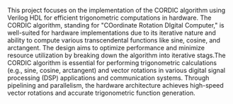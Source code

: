 This project focuses on the implementation of the CORDIC algorithm using Verilog HDL for efficient trigonometric computations in hardware. The CORDIC algorithm, standing for "COordinate Rotation DIgital Computer," is well-suited for hardware implementations due to its iterative nature and ability to compute various transcendental functions like sine, cosine, and arctangent. The design aims to optimize performance and minimize resource utilization by breaking down the algorithm into iterative stags.The CORDIC algorithm is essential for performing trigonometric calculations (e.g., sine, cosine, arctangent) and vector rotations in various digital signal processing (DSP) applications and communication systems. Through pipelining and parallelism, the hardware architecture achieves high-speed vector rotations and accurate trigonometric function generation.
